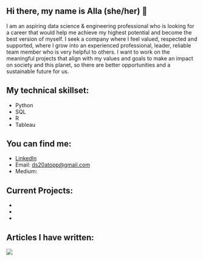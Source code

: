 ## Hi there, my name is Alla (she/her) 👋

I am an aspiring data science & engineering professional who is looking for a career that would help me achieve my highest potential and become
the best version of myself. I seek a company where I feel valued, respected and supported, where I grow into an experienced professional, leader,
reliable team member who is very helpful to others. I want to work on the meaningful projects that align with my values and goals to make an
impact on society and this planet, so there are better opportunities and a sustainable future for us.

## My technical skillset:
* Python
* SQL
* R
* Tableau

## You can find me:
- [LinkedIn](https://www.linkedin.com/in/alla-topp-88260161/)
- Email: ds20atopp@gmail.com
- Medium: []()

## Current Projects:
*
*
*
## Articles I have written:

<img align="center" src="https://github-readme-stats.vercel.app/api/<CARD_TYPE>/?username=<USERNAME>&theme=<THEME_NAME>" />
